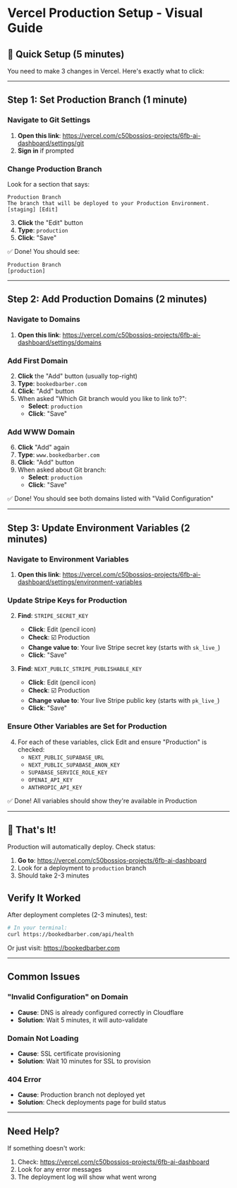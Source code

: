# Vercel Production Setup - Visual Guide

## 🎯 Quick Setup (5 minutes)

You need to make 3 changes in Vercel. Here's exactly what to click:

---

## Step 1: Set Production Branch (1 minute)

### Navigate to Git Settings
1. **Open this link**: https://vercel.com/c50bossios-projects/6fb-ai-dashboard/settings/git
2. **Sign in** if prompted

### Change Production Branch
Look for a section that says:
```
Production Branch
The branch that will be deployed to your Production Environment.
[staging] [Edit]
```

3. **Click** the "Edit" button
4. **Type**: `production`
5. **Click**: "Save"

✅ Done! You should see:
```
Production Branch
[production]
```

---

## Step 2: Add Production Domains (2 minutes)

### Navigate to Domains
1. **Open this link**: https://vercel.com/c50bossios-projects/6fb-ai-dashboard/settings/domains

### Add First Domain
2. **Click** the "Add" button (usually top-right)
3. **Type**: `bookedbarber.com`
4. **Click**: "Add" button
5. When asked "Which Git branch would you like to link to?":
   - **Select**: `production`
   - **Click**: "Save"

### Add WWW Domain
6. **Click** "Add" again
7. **Type**: `www.bookedbarber.com`
8. **Click**: "Add" button
9. When asked about Git branch:
   - **Select**: `production`
   - **Click**: "Save"

✅ Done! You should see both domains listed with "Valid Configuration"

---

## Step 3: Update Environment Variables (2 minutes)

### Navigate to Environment Variables
1. **Open this link**: https://vercel.com/c50bossios-projects/6fb-ai-dashboard/settings/environment-variables

### Update Stripe Keys for Production
2. **Find**: `STRIPE_SECRET_KEY`
   - **Click**: Edit (pencil icon)
   - **Check**: ☑️ Production
   - **Change value to**: Your live Stripe secret key (starts with `sk_live_`)
   - **Click**: "Save"

3. **Find**: `NEXT_PUBLIC_STRIPE_PUBLISHABLE_KEY`
   - **Click**: Edit (pencil icon)
   - **Check**: ☑️ Production
   - **Change value to**: Your live Stripe public key (starts with `pk_live_`)
   - **Click**: "Save"

### Ensure Other Variables are Set for Production
4. For each of these variables, click Edit and ensure "Production" is checked:
   - `NEXT_PUBLIC_SUPABASE_URL`
   - `NEXT_PUBLIC_SUPABASE_ANON_KEY`
   - `SUPABASE_SERVICE_ROLE_KEY`
   - `OPENAI_API_KEY`
   - `ANTHROPIC_API_KEY`

✅ Done! All variables should show they're available in Production

---

## 🎉 That's It!

Production will automatically deploy. Check status:
1. **Go to**: https://vercel.com/c50bossios-projects/6fb-ai-dashboard
2. Look for a deployment to `production` branch
3. Should take 2-3 minutes

## Verify It Worked

After deployment completes (2-3 minutes), test:

```bash
# In your terminal:
curl https://bookedbarber.com/api/health
```

Or just visit: https://bookedbarber.com

---

## Common Issues

### "Invalid Configuration" on Domain
- **Cause**: DNS is already configured correctly in Cloudflare
- **Solution**: Wait 5 minutes, it will auto-validate

### Domain Not Loading
- **Cause**: SSL certificate provisioning
- **Solution**: Wait 10 minutes for SSL to provision

### 404 Error
- **Cause**: Production branch not deployed yet
- **Solution**: Check deployments page for build status

---

## Need Help?

If something doesn't work:
1. Check: https://vercel.com/c50bossios-projects/6fb-ai-dashboard
2. Look for any error messages
3. The deployment log will show what went wrong